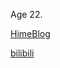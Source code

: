 Age 22.

[HimeBlog](https://princessdreamland.design)

[bilibili](https://space.bilibili.com/2256304/dynamic)


